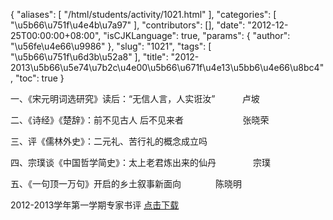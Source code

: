 {
    "aliases": [
        "/html/students/activity/1021.html"
    ],
    "categories": [
        "\u5b66\u751f\u4e4b\u7a97"
    ],
    "contributors": [],
    "date": "2012-12-25T00:00:00+08:00",
    "isCJKLanguage": true,
    "params": {
        "author": "\u56fe\u4e66\u9986"
    },
    "slug": "1021",
    "tags": [
        "\u5b66\u751f\u6d3b\u52a8"
    ],
    "title": "2012-2013\u5b66\u5e74\u7b2c\u4e00\u5b66\u671f\u4e13\u5bb6\u4e66\u8bc4",
    "toc": true
}

一、《宋元明词选研究》读后：“无信人言，人实诳汝”           卢坡




二、《诗经》《楚辞》：前不见古人 后不见来者                        张晓荣




三、评《儒林外史》：二元礼、苦行礼的概念成立吗




四、宗璞谈《中国哲学简史》：太上老君炼出来的仙丹               宗璞




五、《一句顶一万句》开启的乡土叙事新面向              陈晓明




  






  






2012-2013学年第一学期专家书评 [点击下载](http://work.tfls.tj.edu.cn/images/soft/131009/1-1310091J941626.docx)  




